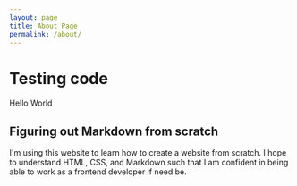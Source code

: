 ```yaml
---
layout: page
title: About Page
permalink: /about/
---
```


# Testing code

Hello World

## Figuring out Markdown from scratch

I'm using this website to learn how to create a website from scratch. I hope to understand HTML, CSS, and Markdown such that I am confident in being able to work as a frontend developer if need be.

